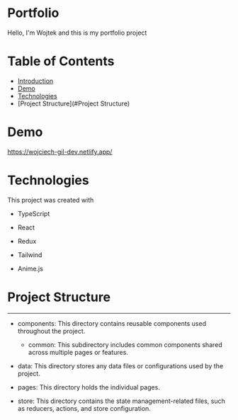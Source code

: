# Portfolio

Hello, I'm Wojtek and this is my portfolio project

# Table of Contents

- [Introduction](#Portfolio)
- [Demo](#Demo)
- [Technologies](#Technologies)
- [Project Structure](#Project Structure)

# Demo

https://wojciech-gil-dev.netlify.app/

# Technologies

This project was created with

- TypeScript

- React

- Redux

- Tailwind

- Anime.js

# Project Structure

---

- components: This directory contains reusable components used throughout the project.
  - common: This subdirectory includes common components shared across multiple pages or features.
- data: This directory stores any data files or configurations used by the project.

- pages: This directory holds the individual pages.

- store: This directory contains the state management-related files, such as reducers, actions, and store configuration.

